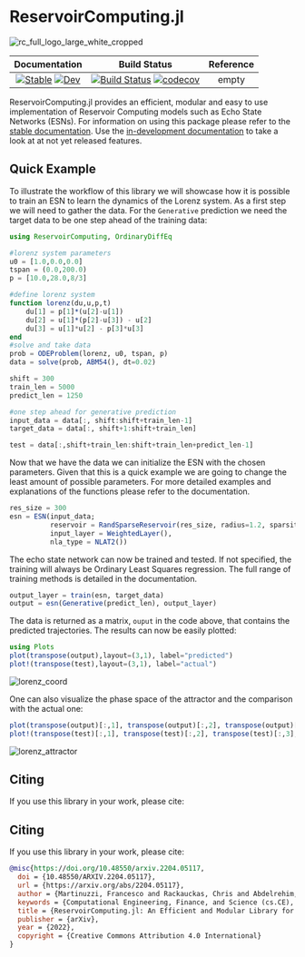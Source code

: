 # ReservoirComputing.jl

![rc_full_logo_large_white_cropped](https://user-images.githubusercontent.com/10376688/144242116-8243f58a-5ac6-4e0e-88d5-3409f00e20b4.png)

| **Documentation** | **Build Status** | **Reference** |
|:----------:|:----------:|:----------:|
| [![Stable](https://img.shields.io/badge/docs-stable-blue.svg)](http://reservoir.sciml.ai/stable/) [![Dev](https://img.shields.io/badge/docs-dev-blue.svg)](http://reservoir.sciml.ai/dev/) | [![Build Status](https://github.com/SciML/ReservoirComputing.jl/workflows/CI/badge.svg)](https://github.com/SciML/ReservoirComputing.jl/actions?query=workflow%3ACI) [![codecov](https://codecov.io/gh/SciML/ReservoirComputing.jl/branch/master/graph/badge.svg)](https://codecov.io/gh/SciML/ReservoirComputing.jl) | empty


ReservoirComputing.jl provides an efficient, modular and easy to use implementation of Reservoir Computing models such as Echo State Networks (ESNs). For information on using this package please refer to the [stable documentation](http://reservoir.sciml.ai/stable/). Use the [in-development documentation](http://reservoir.sciml.ai/dev/) to take a look at at not yet released features.

## Quick Example

To illustrate the workflow of this library we will showcase how it is possible to train an ESN to learn the dynamics of the Lorenz system. As a first step we will need to gather the data. For the `Generative` prediction we need the target data to be one step ahead of the training data:
```julia
using ReservoirComputing, OrdinaryDiffEq

#lorenz system parameters
u0 = [1.0,0.0,0.0]                       
tspan = (0.0,200.0)                      
p = [10.0,28.0,8/3]

#define lorenz system
function lorenz(du,u,p,t)
    du[1] = p[1]*(u[2]-u[1])
    du[2] = u[1]*(p[2]-u[3]) - u[2]
    du[3] = u[1]*u[2] - p[3]*u[3]
end
#solve and take data
prob = ODEProblem(lorenz, u0, tspan, p)  
data = solve(prob, ABM54(), dt=0.02)   

shift = 300
train_len = 5000
predict_len = 1250

#one step ahead for generative prediction
input_data = data[:, shift:shift+train_len-1]
target_data = data[:, shift+1:shift+train_len]

test = data[:,shift+train_len:shift+train_len+predict_len-1]
```
Now that we have the data we can initialize the ESN with the chosen parameters. Given that this is a quick example we are going to change the least amount of possible parameters. For more detailed examples and explanations of the functions please refer to the documentation.
```julia
res_size = 300
esn = ESN(input_data; 
          reservoir = RandSparseReservoir(res_size, radius=1.2, sparsity=6/res_size),
          input_layer = WeightedLayer(),
          nla_type = NLAT2())
```

The echo state network can now be trained and tested. If not specified, the training will always be Ordinary Least Squares regression. The full range of training methods is detailed in the documentation.
```julia
output_layer = train(esn, target_data)
output = esn(Generative(predict_len), output_layer)
```

The data is returned as a matrix, `ouput` in the code above, that contains the predicted trajectories. The results can now be easily plotted:
```julia
using Plots
plot(transpose(output),layout=(3,1), label="predicted")
plot!(transpose(test),layout=(3,1), label="actual")
```
![lorenz_coord](https://user-images.githubusercontent.com/10376688/81470264-42f5c800-91ea-11ea-98a2-a8a8d7d96155.png)

One can also visualize the phase space of the attractor and the comparison with the actual one:
```julia
plot(transpose(output)[:,1], transpose(output)[:,2], transpose(output)[:,3], label="predicted")
plot!(transpose(test)[:,1], transpose(test)[:,2], transpose(test)[:,3], label="actual")
```
![lorenz_attractor](https://user-images.githubusercontent.com/10376688/81470281-5a34b580-91ea-11ea-9eea-d2b266da19f4.png)

## Citing

If you use this library in your work, please cite:

## Citing

If you use this library in your work, please cite:

```bibtex
@misc{https://doi.org/10.48550/arxiv.2204.05117,
  doi = {10.48550/ARXIV.2204.05117},
  url = {https://arxiv.org/abs/2204.05117},
  author = {Martinuzzi, Francesco and Rackauckas, Chris and Abdelrehim, Anas and Mahecha, Miguel D. and Mora, Karin},
  keywords = {Computational Engineering, Finance, and Science (cs.CE), Artificial Intelligence (cs.AI), FOS: Computer and information sciences, FOS: Computer and information sciences},
  title = {ReservoirComputing.jl: An Efficient and Modular Library for Reservoir Computing Models},
  publisher = {arXiv},
  year = {2022},
  copyright = {Creative Commons Attribution 4.0 International}
}
```
